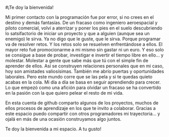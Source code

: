#¡Te doy la bienvenida!

Mi primer contacto con la programación fue por error, si no crees en el destino y demás fantasías. De un fracaso como ingeniero aeroespacial y piloto comercial, volví a aterrizar y poner los pies en el suelo descubriendo lo satsifactorio de iniciar un proyecto y que a alguien (aunque sea un enemigo) le sirva. Ya no digo que le guste, que le sirva. Porque programar va de resolver retos. Y los retos solo se resuelven enfrentándose a ellos. El mayor reto fué promocionarme a mi mismo sin gastar ni un euro. Y eso solo se consigue a base de probar, investigar e invertir el tiempo libre en ello... y molestar. Molestar a gente que sabe más que tú con el simple fin de aprender de ellos. Así se construyen relaciones personales que en mi caso, hoy son amistades valiosísimas. También me abrío puertas y oportunidades laborales. Pero este mundo corre que se las pela y si te quedas quieto acabas en la cola. Mi día a día se basa en seguir aprendiendo para crecer. Lo que empezó como una afición para olvidar un fracaso se ha convertido en la pasión con la que quiero pelear el resto de mi vida. 

En esta cuenta de github comparto algunos de los proyectos, muchos de ellos procesos de aprendizaje en los que te invito a colaborar. Gracias a este espacio puedo compartir con otros programadores mi trayectoria... y ojalá en más de una ocasión construyamos algo juntos.

Te doy la bienvenida a mi espacio. A tu gusto!
